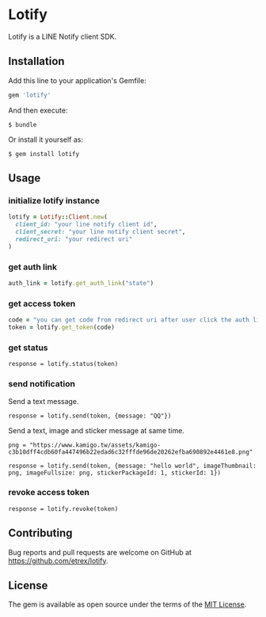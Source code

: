# Lotify

Lotify is a LINE Notify client SDK.

## Installation

Add this line to your application's Gemfile:

```ruby
gem 'lotify'
```

And then execute:

    $ bundle

Or install it yourself as:

    $ gem install lotify

## Usage

### initialize lotify instance

```ruby
lotify = Lotify::Client.new(
  client_id: "your line notify client id",
  client_secret: "your line notify client secret",
  redirect_uri: "your redirect uri"
)
```

### get auth link

```ruby
auth_link = lotify.get_auth_link("state")
```

### get access token

```ruby
code = "you can get code from redirect uri after user click the auth link"
token = lotify.get_token(code)
```

### get status

```
response = lotify.status(token)
```

### send notification

Send a text message.

```
response = lotify.send(token, {message: "QQ"})
```

Send a text, image and sticker message at same time.

```
png = "https://www.kamigo.tw/assets/kamigo-c3b10dff4cdb60fa447496b22edad6c32fffde96de20262efba690892e4461e8.png"

response = lotify.send(token, {message: "hello world", imageThumbnail: png, imageFullsize: png, stickerPackageId: 1, stickerId: 1})
```

### revoke access token

```
response = lotify.revoke(token)
```

## Contributing

Bug reports and pull requests are welcome on GitHub at https://github.com/etrex/lotify.

## License

The gem is available as open source under the terms of the [MIT License](https://opensource.org/licenses/MIT).

